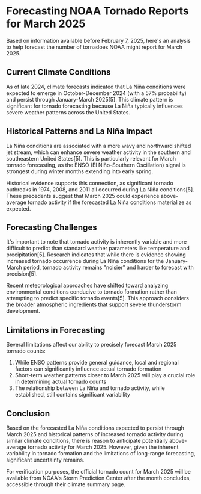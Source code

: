 # Forecasting NOAA Tornado Reports for March 2025

Based on information available before February 7, 2025, here's an analysis to help forecast the number of tornadoes NOAA might report for March 2025.

## Current Climate Conditions

As of late 2024, climate forecasts indicated that La Niña conditions were expected to emerge in October-December 2024 (with a 57% probability) and persist through January-March 2025[5]. This climate pattern is significant for tornado forecasting because La Niña typically influences severe weather patterns across the United States.

## Historical Patterns and La Niña Impact

La Niña conditions are associated with a more wavy and northward shifted jet stream, which can enhance severe weather activity in the southern and southeastern United States[5]. This is particularly relevant for March tornado forecasting, as the ENSO (El Niño-Southern Oscillation) signal is strongest during winter months extending into early spring.

Historical evidence supports this connection, as significant tornado outbreaks in 1974, 2008, and 2011 all occurred during La Niña conditions[5]. These precedents suggest that March 2025 could experience above-average tornado activity if the forecasted La Niña conditions materialize as expected.

## Forecasting Challenges

It's important to note that tornado activity is inherently variable and more difficult to predict than standard weather parameters like temperature and precipitation[5]. Research indicates that while there is evidence showing increased tornado occurrence during La Niña conditions for the January-March period, tornado activity remains "noisier" and harder to forecast with precision[5].

Recent meteorological approaches have shifted toward analyzing environmental conditions conducive to tornado formation rather than attempting to predict specific tornado events[5]. This approach considers the broader atmospheric ingredients that support severe thunderstorm development.

## Limitations in Forecasting

Several limitations affect our ability to precisely forecast March 2025 tornado counts:

1. While ENSO patterns provide general guidance, local and regional factors can significantly influence actual tornado formation
2. Short-term weather patterns closer to March 2025 will play a crucial role in determining actual tornado counts
3. The relationship between La Niña and tornado activity, while established, still contains significant variability

## Conclusion

Based on the forecasted La Niña conditions expected to persist through March 2025 and historical patterns of increased tornado activity during similar climate conditions, there is reason to anticipate potentially above-average tornado activity for March 2025. However, given the inherent variability in tornado formation and the limitations of long-range forecasting, significant uncertainty remains.

For verification purposes, the official tornado count for March 2025 will be available from NOAA's Storm Prediction Center after the month concludes, accessible through their climate summary page.